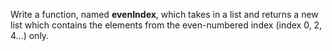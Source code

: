 Write a function, named **evenIndex**, which takes in a list and returns a new list which contains the elements from the even-numbered index (index 0, 2, 4…) only.

